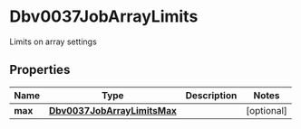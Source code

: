 

# Dbv0037JobArrayLimits

Limits on array settings

## Properties

| Name | Type | Description | Notes |
|------------ | ------------- | ------------- | -------------|
|**max** | [**Dbv0037JobArrayLimitsMax**](Dbv0037JobArrayLimitsMax.md) |  |  [optional] |



